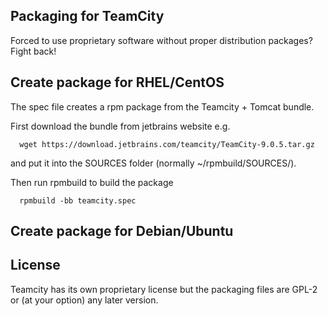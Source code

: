 Packaging for TeamCity
---------------------
Forced to use proprietary software without proper distribution packages? Fight back!

Create package for RHEL/CentOS
------------------------------
The spec file creates a rpm package from the Teamcity + Tomcat bundle. 

First download the bundle from jetbrains website e.g.
      
      wget https://download.jetbrains.com/teamcity/TeamCity-9.0.5.tar.gz

and put it into the SOURCES folder (normally ~/rpmbuild/SOURCES/).

Then run rpmbuild to build the package

      rpmbuild -bb teamcity.spec


Create package for Debian/Ubuntu
--------------------------------




License
-------
Teamcity has its own proprietary license but the packaging files are GPL-2 or (at your option) any later version.
 
